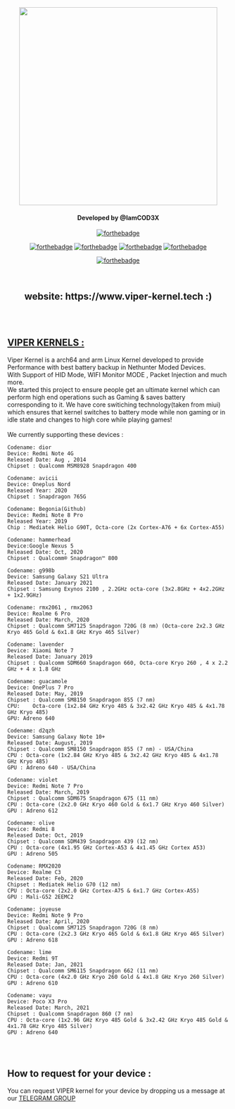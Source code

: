 <div id="header" align="center">
<img src="https://github.com/IamCOD3X/VIPER-KERNELS-/blob/main/VIPERKERNELS.png?raw=true" width="450"#/>
<h4>Developed by @IamCOD3X</h4> 

[![forthebadge](https://forthebadge.com/images/badges/built-with-love.svg)](https://forthebadge.com)

[![forthebadge](https://forthebadge.com/images/badges/made-with-c-plus-plus.svg)](https://forthebadge.com)
[![forthebadge](https://forthebadge.com/images/badges/made-with-c.svg)](https://forthebadge.com)
[![forthebadge](https://forthebadge.com/images/badges/built-by-developers.svg)](https://forthebadge.com)
[![forthebadge](https://forthebadge.com/images/badges/built-for-android.svg)](https://forthebadge.com)

[![forthebadge](https://forthebadge.com/images/badges/validated-html5.svg)](https://forthebadge.com)

<br>
<h2>website: https://www.viper-kernel.tech :)</h2>
<br>
</div>
</b>
<br>
<h2> <a href="https://t.me/ViPER_KERNELs/">VIPER KERNELS : </a></h2>
Viper Kernel is a arch64 and arm Linux Kernel developed to provide Performance with best battery backup in Nethunter Moded Devices. <br>
With Support of HID Mode, WIFI Monitor MODE , Packet Injection and much more. <br>
We started this project to ensure people get an ultimate kernel which can perform high end operations such as Gaming & saves battery corresponding to it.
We have core switiching technology(taken from miui) which ensures that kernel switches to battery mode while non gaming or in idle state and changes to high core while playing games!
<br>
<br>We currently supporting these devices :

```
Codename: dior
Device: Redmi Note 4G
Released Date: Aug , 2014
Chipset : Qualcomm MSM8928 Snapdragon 400

Codename: avicii
Device: Oneplus Nord
Released Year: 2020
Chipset : Snapdragon 765G

Codename: Begonia(Github)
Device: Redmi Note 8 Pro
Released Year: 2019
Chip : Mediatek Helio G90T, Octa-core (2x Cortex-A76 + 6x Cortex-A55)

Codename: hammerhead
Device:Google Nexus 5
Released Date: Oct, 2020
Chipset : Qualcomm® Snapdragon™ 800

Codename: g998b
Device: Samsung Galaxy S21 Ultra
Released Date: January 2021
Chipset : Samsung Exynos 2100 , 2.2GHz octa-core (3x2.8GHz + 4x2.2GHz + 1x2.9GHz)

Codename: rmx2061 , rmx2063
Device: Realme 6 Pro
Released Date: March, 2020
Chipset : Qualcomm SM7125 Snapdragon 720G (8 nm) (Octa-core 2x2.3 GHz Kryo 465 Gold & 6x1.8 GHz Kryo 465 Silver)

Codename: lavender
Device: Xiaomi Note 7
Released Date: January 2019
Chipset : Qualcomm SDM660 Snapdragon 660, Octa-core Kryo 260 , 4 x 2.2 GHz + 4 x 1.8 GHz

Codename: guacamole
Device: OnePlus 7 Pro
Released Date: May, 2019
Chipset : Qualcomm SM8150 Snapdragon 855 (7 nm)
CPU:	Octa-core (1x2.84 GHz Kryo 485 & 3x2.42 GHz Kryo 485 & 4x1.78 GHz Kryo 485)
GPU: Adreno 640

Codename: d2qzh
Device: Samsung Galaxy Note 10+
Released Date: August, 2019
Chipset : Qualcomm SM8150 Snapdragon 855 (7 nm) - USA/China
CPU : Octa-core (1x2.84 GHz Kryo 485 & 3x2.42 GHz Kryo 485 & 4x1.78 GHz Kryo 485)
GPU : Adreno 640 - USA/China

Codename: violet
Device: Redmi Note 7 Pro
Released Date: March, 2019
Chipset : Qualcomm SDM675 Snapdragon 675 (11 nm)
CPU : Octa-core (2x2.0 GHz Kryo 460 Gold & 6x1.7 GHz Kryo 460 Silver)
GPU : Adreno 612

Codename: olive
Device: Redmi 8
Released Date: Oct, 2019
Chipset : Qualcomm SDM439 Snapdragon 439 (12 nm)
CPU : Octa-core (4x1.95 GHz Cortex-A53 & 4x1.45 GHz Cortex A53)
GPU : Adreno 505

Codename: RMX2020
Device: Realme C3
Released Date: Feb, 2020
Chipset : Mediatek Helio G70 (12 nm)
CPU : Octa-core (2x2.0 GHz Cortex-A75 & 6x1.7 GHz Cortex-A55)
GPU : Mali-G52 2EEMC2

Codename: joyeuse
Device: Redmi Note 9 Pro
Released Date: April, 2020
Chipset : Qualcomm SM7125 Snapdragon 720G (8 nm)
CPU : Octa-core (2x2.3 GHz Kryo 465 Gold & 6x1.8 GHz Kryo 465 Silver)
GPU : Adreno 618

Codename: lime
Device: Redmi 9T
Released Date: Jan, 2021
Chipset : Qualcomm SM6115 Snapdragon 662 (11 nm)
CPU : Octa-core (4x2.0 GHz Kryo 260 Gold & 4x1.8 GHz Kryo 260 Silver)
GPU : Adreno 610

Codename: vayu
Device: Poco X3 Pro
Released Date: March, 2021
Chipset : Qualcomm Snapdragon 860 (7 nm)
CPU : Octa-core (1x2.96 GHz Kryo 485 Gold & 3x2.42 GHz Kryo 485 Gold & 4x1.78 GHz Kryo 485 Silver)
GPU : Adreno 640


```
<br>
<h2> How to request for your device :</h2>
You can request VIPER kernel for your device by dropping us a message at our <a href="https://t.me/ViPER_KERNELs/">TELEGRAM GROUP </a>
